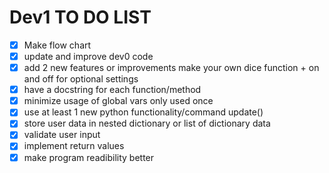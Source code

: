 # Dev1 TO DO LIST

- [x] Make flow chart
- [x] update and improve dev0 code
- [x] add 2 new features or improvements 
make your own dice function + on and off for optional settings
- [x] have a docstring for each function/method
- [x] minimize usage of global vars
only used once
- [x] use at least 1 new python functionality/command 
update()
- [x] store user data in nested dictionary or list of dictionary data
- [x] validate user input
- [x] implement return values
- [x] make program readibility better